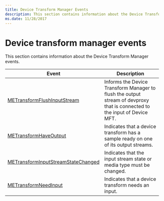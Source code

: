 ```yaml
---
title: Device Transform Manager Events
description: This section contains information about the Device Transform Manager events.
ms.date: 11/28/2017
---
```


# Device transform manager events


This section contains information about the Device Transform Manager events.

| Event                                                                        | Description                                                                                                               |
|------------------------------------------------------------------------------|---------------------------------------------------------------------------------------------------------------------------|
| [METransformFlushInputStream](metransformflushinputstream.md)               | Informs the Device Transform Manager to flush the output stream of devproxy that is connected to the input of Device MFT. |
| [METransformHaveOutput](metransformhaveoutput.md)                           | Indicates that a device transform has a sample ready on one of its output streams.                                        |
| [METransformInputStreamStateChanged](metransforminputstreamstatechanged.md) | Indicates that the input stream state or media type must be changed.                                                      |
| [METransformNeedInput](metransformneedinput.md)                             | Indicates that a device transform needs an input.                                                                         |

 

 

 






